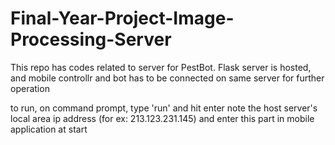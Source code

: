 # Final-Year-Project-Image-Processing-Server
This repo has codes related to server for PestBot. Flask server is hosted, and mobile controllr and bot has to be connected on same server for further operation 

to run, on command prompt, type 'run' and hit enter
note the host server's local area ip address (for ex: 213.123.231.145) and enter this part in mobile application at start
